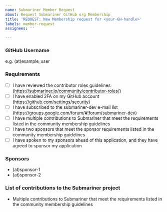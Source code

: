 ```yaml
---
name: Submariner Member Request
about: Request Submariner GitHub org Membership
title: 'REQUEST: New Membership request for <your-GH-handle>'
labels: member-request
assignees: ''

---
```


### GitHub Username
e.g. (at)example_user

### Requirements
- [ ] I have reviewed the contributor roles guidelines (https://submariner.io/community/contributor-roles/)
- [ ] I have enabled 2FA on my GitHub account (https://github.com/settings/security)
- [ ] I have subscribed to the submariner-dev e-mail list (https://groups.google.com/forum/#!forum/submariner-dev)
- [ ] I have multiple contributions to Submariner that meet the requirements listed in the community membership guidelines
- [ ] I have two sponsors that meet the sponsor requirements listed in the community membership guidelines
- [ ] I have spoken to my sponsors ahead of this application, and they have agreed to sponsor my application

### Sponsors
- (at)sponsor-1
- (at)sponsor-2

### List of contributions to the Submariner project
- Multiple contributions to Submariner that meet the requirements listed in the community membership guidelines
